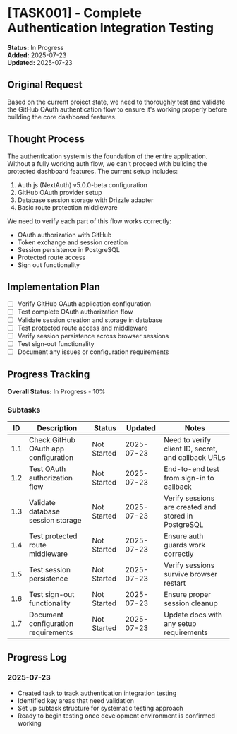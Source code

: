 # [TASK001] - Complete Authentication Integration Testing

**Status:** In Progress  
**Added:** 2025-07-23  
**Updated:** 2025-07-23

## Original Request
Based on the current project state, we need to thoroughly test and validate the GitHub OAuth authentication flow to ensure it's working properly before building the core dashboard features.

## Thought Process
The authentication system is the foundation of the entire application. Without a fully working auth flow, we can't proceed with building the protected dashboard features. The current setup includes:

1. Auth.js (NextAuth) v5.0.0-beta configuration
2. GitHub OAuth provider setup
3. Database session storage with Drizzle adapter
4. Basic route protection middleware

We need to verify each part of this flow works correctly:
- OAuth authorization with GitHub
- Token exchange and session creation
- Session persistence in PostgreSQL
- Protected route access
- Sign out functionality

## Implementation Plan
- [ ] Verify GitHub OAuth application configuration
- [ ] Test complete OAuth authorization flow
- [ ] Validate session creation and storage in database
- [ ] Test protected route access and middleware
- [ ] Verify session persistence across browser sessions
- [ ] Test sign-out functionality
- [ ] Document any issues or configuration requirements

## Progress Tracking

**Overall Status:** In Progress - 10%

### Subtasks
| ID | Description | Status | Updated | Notes |
|----|-------------|--------|---------|-------|
| 1.1 | Check GitHub OAuth app configuration | Not Started | 2025-07-23 | Need to verify client ID, secret, and callback URLs |
| 1.2 | Test OAuth authorization flow | Not Started | 2025-07-23 | End-to-end test from sign-in to callback |
| 1.3 | Validate database session storage | Not Started | 2025-07-23 | Verify sessions are created and stored in PostgreSQL |
| 1.4 | Test protected route middleware | Not Started | 2025-07-23 | Ensure auth guards work correctly |
| 1.5 | Test session persistence | Not Started | 2025-07-23 | Verify sessions survive browser restart |
| 1.6 | Test sign-out functionality | Not Started | 2025-07-23 | Ensure proper session cleanup |
| 1.7 | Document configuration requirements | Not Started | 2025-07-23 | Update docs with any setup requirements |

## Progress Log
### 2025-07-23
- Created task to track authentication integration testing
- Identified key areas that need validation
- Set up subtask structure for systematic testing approach
- Ready to begin testing once development environment is confirmed working
